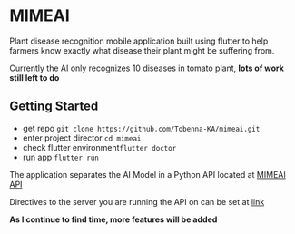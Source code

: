 # MIMEAI

Plant disease recognition mobile application built using flutter to help farmers know exactly what disease their plant might be suffering from. 

Currently the AI only recognizes 10 diseases in tomato plant, **lots of work still left to do**

## Getting Started

- get repo `git clone https://github.com/Tobenna-KA/mimeai.git`
- enter project director `cd mimeai`
- check flutter environment`flutter doctor`
- run app `flutter run`

The application separates the AI Model in a Python API located at [MIMEAI API](https://github.com/Tobenna-KA/mimeai-api)

Directives to the server you are running the API on can be set at [link](https://github.com/Tobenna-KA/mimeai/blob/70eabfc0c31abb1a78c5f25412224d7ef052fa38/lib/model/api.dart#L11)

**As I continue to find time, more features will be added**
